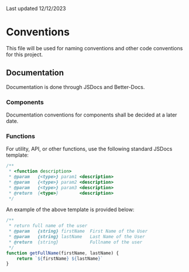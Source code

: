 Last updated 12/12/2023

# Conventions

This file will be used for naming conventions and other code conventions for this project.

## Documentation

Documentation is done through JSDocs and Better-Docs.

### Components

Documentation conventions for components shall be decided at a later date.

### Functions

For utility, API, or other functions, use the following standard JSDocs template:

```js
/**
 * <function description>
 * @param   {<type>} param1 <description>
 * @param   {<type>} param2 <description>
 * @param   {<type>} param3 <description>
 * @return  {<type>}        <description>
 */
```

An example of the above template is provided below:

```js
/**
 * return full name of the user
 * @param   {string} firstName  First Name of the User
 * @param   {string} lastName   Last Name of the User
 * @return  {string}            Fullname of the user
 */
function getFullName(firstName, lastName) {
    return `${firstName} ${lastName}`
}
```
